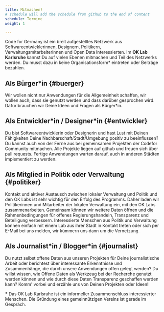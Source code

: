 ```yaml
---
title: Mitmachen!
# schedule will add the schedule from github to the end of content
schedule: Termine
weight: 1

---
```


Code for Germany ist ein breit aufgestelltes Netzwerk aus Softwareentwicklerinnen, Designern, Politikern, Verwaltungsmitarbeiterinnen und Open Data Interessierten.
Im **OK Lab Karlsruhe** kannst Du auf vielen Ebenen mitmachen und Teil des Netzwerks werden. Du musst dazu in keine Organisationsform* eintreten oder Beiträge bezahlen.

## Als Bürger*in {#buerger}
Wir wollen nicht nur Anwendungen für die Allgemeinheit schaffen, wir wollen auch, dass sie genutzt werden und dass darüber gesprochen wird. Dafür brauchen wir Deine Ideen und Fragen als Bürger\*in.

## Als Entwickler\*in / Designer\*in {#entwickler}
Du bist Softwareentwicklerin oder Designerin und hast Lust mit Deinen Fähigkeiten Deine Nachbarschaft/Stadt/Umgebung positiv zu beeinflussen? Du kannst auch von der Ferne aus bei gemeinsamen Projekten der Codefor Community mitmachen. Alle Projekte liegen auf github und freuen sich über pull requests. Fertige Anwendungen warten darauf, auch in anderen Städten implementiert zu werden.

## Als Mitglied in Politik oder Verwaltung {#politiker}
Kontakt und aktiver Austausch zwischen lokaler Verwaltung und Politik und den OK Labs ist sehr wichtig für den Erfolg des Programms. Daher laden wir Politikerinnen und Mitarbeiter der lokalen Verwaltung ein, mit den OK Labs zusammenarbeiten. Gemeinsam können wir weitere Daten öffnen und die Rahmenbedingungen für offenes Regierungshandeln, Transparenz und Beteiligung verbessern. Interessierte Menschen aus Politik und Verwaltung können einfach mit einem Lab aus ihrer Stadt in Kontakt treten oder sich per E-Mail bei uns melden, wir kümmern uns dann um die Vernetzung.

## Als Journalist\*in / Blogger\*in {#journalist}
Du nutzt selbst offene Daten aus unseren Projekten für Deine journalistische Arbeit oder berichtest über interessante Erkenntnisse und Zusammenhänge, die durch unsere Anwendungen offen gelegt werden?
Du willst wissen, wie Offene Daten als Werkzeug bei der Recherche genutzt werden können und wie durch diese Daten Transparenz geschaffen werden kann? Komm' vorbei und erzähle uns von Deinen Projekten oder Ideen!

**\*** Das OK Lab Karlsruhe ist ein informeller Zusammenschluss interessierter Menschen. 
Die Gründung eines gemeinnützigen Vereins ist gerade im Gespräch.

